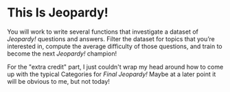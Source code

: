 # This Is Jeopardy!

You will work to write several functions that investigate a dataset of *Jeopardy!* questions and answers. Filter the dataset for topics that you’re interested in, compute the average difficulty of those questions, and train to become the next *Jeopardy!* champion!

For the "extra credit" part, I just couldn't wrap my head around how to come up with the typical Categories for *Final Jeopardy!* Maybe at a later point it will be obvious to me, but not today!
